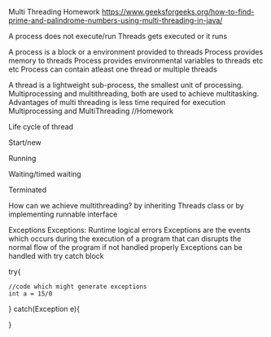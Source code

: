 Multi Threading
Homework
https://www.geeksforgeeks.org/how-to-find-prime-and-palindrome-numbers-using-multi-threading-in-java/

A process does not execute/run
Threads gets executed or it runs

A process is a block or a environment provided to threads
Process provides memory to threads
Process provides environmental variables to threads
etc etc
Process can contain atleast one thread or multiple threads


A thread is a lightweight sub-process, the smallest unit of processing. Multiprocessing and multithreading, both are used to achieve multitasking.
Advantages of multi threading is less time required for execution
Multiprocessing and MultiThreading //Homework


Life cycle of thread

Start/new

Running

Waiting/timed waiting

Terminated


How can we achieve multithreading?
	by inheriting Threads class
	or by implementing runnable interface




Exceptions
Exceptions: Runtime logical errors
Exceptions are the events which occurs during the execution of a program that can disrupts the normal flow of the program if not handled properly
Exceptions can be handled with try catch block

try{

	//code which might generate exceptions	
	int a = 15/0
}
catch(Exception e){
	
}




